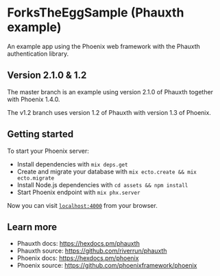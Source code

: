# ForksTheEggSample (Phauxth example)

An example app using the Phoenix web framework with the Phauxth
authentication library.

## Version 2.1.0 & 1.2

The master branch is an example using version 2.1.0 of Phauxth
together with Phoenix 1.4.0.

The v1.2 branch uses version 1.2 of Phauxth with version 1.3 of Phoenix.

## Getting started

To start your Phoenix server:

  * Install dependencies with `mix deps.get`
  * Create and migrate your database with `mix ecto.create && mix ecto.migrate`
  * Install Node.js dependencies with `cd assets && npm install`
  * Start Phoenix endpoint with `mix phx.server`

Now you can visit [`localhost:4000`](http://localhost:4000) from your browser.

## Learn more

* Phauxth docs: https://hexdocs.pm/phauxth
* Phauxth source: https://github.com/riverrun/phauxth
* Phoenix docs: https://hexdocs.pm/phoenix
* Phoenix source: https://github.com/phoenixframework/phoenix
